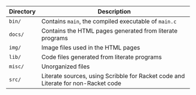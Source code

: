 | Directory | Description                                                                       |
|-----------|-----------------------------------------------------------------------------------|
| `bin/`    | Contains `main`, the compiled executable of `main.c`                              |
| `docs/`   | Contains the HTML pages generated from literate programs                          |
| `img/`    | Image files used in the HTML pages                                                |
| `lib/`    | Code files generated from literate programs                                       |
| `misc/`   | Unorganized files                                                                 |
| `src/`    | Literate sources, using Scribble for Racket code and Literate for non-Racket code |